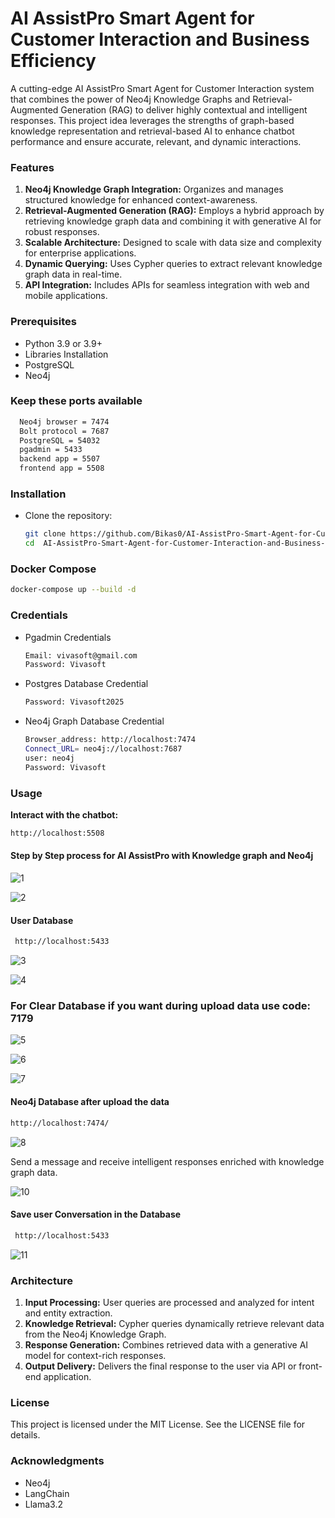 # AI AssistPro Smart Agent for Customer Interaction and Business Efficiency

A cutting-edge AI AssistPro Smart Agent for Customer Interaction system that combines the power of Neo4j Knowledge Graphs and Retrieval-Augmented Generation (RAG) to deliver highly contextual and intelligent responses. This project idea leverages the strengths of graph-based knowledge representation and retrieval-based AI to enhance chatbot performance and ensure accurate, relevant, and dynamic interactions.

<h3>Features</h3>
<ol>
  <li><b>Neo4j Knowledge Graph Integration:</b> Organizes and manages structured knowledge for enhanced context-awareness.</li>
  <li><b>Retrieval-Augmented Generation (RAG):</b> Employs a hybrid approach by retrieving knowledge graph data and combining it with generative AI for robust responses.</li>
  <li><b>Scalable Architecture:</b> Designed to scale with data size and complexity for enterprise applications.</li>
  <li><b>Dynamic Querying:</b> Uses Cypher queries to extract relevant knowledge graph data in real-time.</li>
  <li><b>API Integration:</b> Includes APIs for seamless integration with web and mobile applications.</li>
</ol>


<h3>Prerequisites</h3>
<ul>
  <li>Python 3.9 or 3.9+</li>
  <li>Libraries Installation</li>
  <li>PostgreSQL</li>
  <li>Neo4j</li>
</ul>

<h3>Keep these ports available </h3>

```bash
  Neo4j browser = 7474
  Bolt protocol = 7687
  PostgreSQL = 54032 
  pgadmin = 5433
  backend app = 5507
  frontend app = 5508

```


<h3>Installation</h3>
<ul>
  <li>Clone the repository:</li>

  ```bash
git clone https://github.com/Bikas0/AI-AssistPro-Smart-Agent-for-Customer-Interaction-and-Business-Efficiency.git
cd  AI-AssistPro-Smart-Agent-for-Customer-Interaction-and-Business-Efficiency
```
</ul>

<h3>Docker Compose</h3>

```bash
docker-compose up --build -d
```

<h3>Credentials</h3>

<ul>
<li>Pgadmin Credentials</li>

```bash
Email: vivasoft@gmail.com
Password: Vivasoft
```
<li>Postgres Database Credential</li>

```bash
Password: Vivasoft2025
```

<li>Neo4j Graph Database Credential</li>

```bash
Browser_address: http://localhost:7474
Connect_URL= neo4j://localhost:7687
user: neo4j
Password: Vivasoft
```



</ul>


<h3>Usage</h3>

<b>Interact with the chatbot:</b>

```bash
http://localhost:5508
```
<h4>Step by Step process for AI AssistPro with Knowledge graph and Neo4j</h4>

![1](images/1.png)

![2](images/2.png)

<h4>User Database</h4>

```bash
 http://localhost:5433
 ```

![3](images/3.png)


![4](images/4.png)


<h3>For Clear Database if you want during upload data use code: <b>7179</b></h3>

![5](images/5.png)

![6](images/6.png)

![7](images/7.png)

<h4>Neo4j Database after upload the data</h4>

```bash
http://localhost:7474/
```

![8](images/8.png)

Send a message and receive intelligent responses enriched with knowledge graph data.

![10](images/10.png)

<h4>Save user Conversation in the Database</h4>

```bash
 http://localhost:5433
 ```

![11](images/11.png)


<h3>Architecture</h3>
<ol>
  <li><b>Input Processing:</b> User queries are processed and analyzed for intent and entity extraction.</li>
  <li><b>Knowledge Retrieval:</b> Cypher queries dynamically retrieve relevant data from the Neo4j Knowledge Graph.</li>
  <li><b>Response Generation:</b> Combines retrieved data with a generative AI model for context-rich responses.</li>
  <li><b>Output Delivery:</b> Delivers the final response to the user via API or front-end application.</li>
</ol>


<h3>License</h3>

This project is licensed under the MIT License. See the LICENSE file for details.

<h3>Acknowledgments</h3>
<ul>
  <li>Neo4j</li>
  <li>LangChain</li>
  <li>Llama3.2</li>
</ul>
